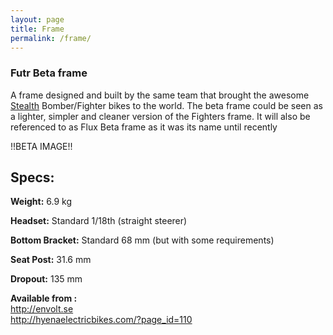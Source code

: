 ```yaml
---
layout: page
title: Frame
permalink: /frame/
---
```


### Futr Beta frame

A frame designed and built by the same team that brought the awesome [Stealth](http://stealthelectricbikes.com) Bomber/Fighter bikes to the world.
The beta frame could be seen as a lighter, simpler and cleaner version of the Fighters frame.
It will also be referenced to as Flux Beta frame as it was its name until recently


!!BETA IMAGE!!

## Specs:

**Weight:**  6.9 kg

**Headset:** Standard 1/18th (straight steerer)

**Bottom Bracket:** Standard 68 mm (but with some requirements)

**Seat Post:** 31.6 mm

**Dropout:** 135 mm

**Available from :** <br>
http://envolt.se <br>
http://hyenaelectricbikes.com/?page_id=110
